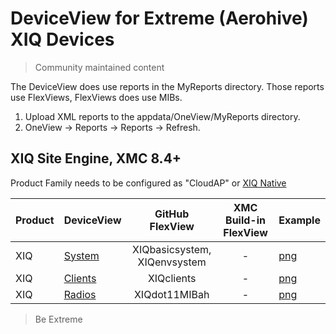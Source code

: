 # DeviceView for Extreme (Aerohive) XIQ Devices
>Community maintained content

The DeviceView does use reports in the MyReports directory. Those reports use FlexViews, FlexViews does use MIBs.

1. Upload XML reports to the appdata/OneView/MyReports directory.
2. OneView -> Reports -> Reports -> Refresh.

## XIQ Site Engine, XMC 8.4+

Product Family needs to be configured as "CloudAP" or [XIQ Native](sample/VendorProfile.PNG?raw=true)

| Product | DeviceView   | GitHub FlexView   | XMC Build-in FlexView | Example   |
| ------- | ------------ |:----------:|:----------------:| --------- |
| XIQ |[System](xml/DeviceViewXIQSystem.xml?raw=true)| XIQbasicsystem, XIQenvsystem | - |[png](sample/DeviceViewXIQSystem.PNG?raw=true)|
| XIQ |[Clients](xml/DeviceViewXIQClients.xml?raw=true)| XIQclients | - |[png](sample/DeviceViewXIQClients.PNG?raw=true)|
| XIQ |[Radios](xml/DeviceViewXIQradios.xml?raw=true)| XIQdot11MIBah | - |[png](sample/DeviceViewXIQradios.PNG?raw=true)|




>Be Extreme
